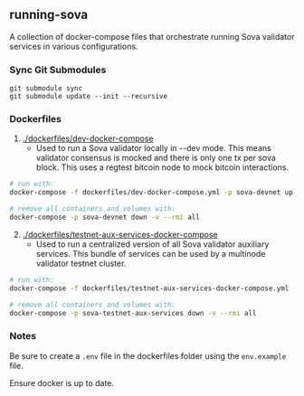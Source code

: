 ## running-sova

A collection of docker-compose files that orchestrate running Sova validator services in various configurations.

### Sync Git Submodules

```
git submodule sync
git submodule update --init --recursive
```

### Dockerfiles

1. [./dockerfiles/dev-docker-compose](./dockerfiles/dev-docker-compose.yml)
    - Used to run a Sova validator locally in --dev mode. This means validator consensus is mocked and there is only one tx per sova block. This uses a regtest bitcoin node to mock bitcoin interactions.

```bash
# run with:
docker-compose -f dockerfiles/dev-docker-compose.yml -p sova-devnet up --build -d

# remove all containers and volumes with:
docker-compose -p sova-devnet down -v --rmi all
```

2. [./dockerfiles/testnet-aux-services-docker-compose](./dockerfiles/testnet-aux-services-docker-compose.yml)
    - Used to run a centralized version of all Sova validator auxiliary services. This bundle of services can be used by a multinode validator testnet cluster.

```bash
# run with:
docker-compose -f dockerfiles/testnet-aux-services-docker-compose.yml -p sova-testnet-aux-services up --build -d

# remove all containers and volumes with:
docker-compose -p sova-testnet-aux-services down -v --rmi all
```

### Notes

Be sure to create a `.env` file in the dockerfiles folder using the `env.example` file.

Ensure docker is up to date.
